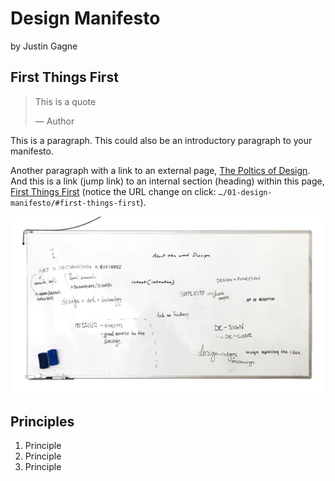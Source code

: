# Design Manifesto

by Justin Gagne

## First Things First

> This is a quote
>
> — Author

This is a paragraph. This could also be an introductory paragraph to your manifesto. 

Another paragraph with a link to an external page, [The Poltics of Design](http://thepoliticsofdesign.com/about-the-book). And this is a link (jump link) to an internal section (heading) within this page, [First Things First](#first-things-first) (notice the URL change on click: `…/01-design-manifesto/#first-things-first`).

![Whiteboard with student notes about the word ‘design’ based on Vilém Flusser’s writing. (On the morning of October 8, 2024.)](img/whiteboard-flusser-design.jpg)

## Principles

1. Principle
2. Principle
3. Principle
